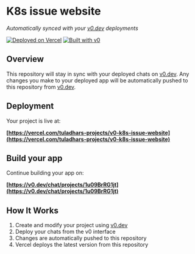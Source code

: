 # K8s issue website

*Automatically synced with your [v0.dev](https://v0.dev) deployments*

[![Deployed on Vercel](https://img.shields.io/badge/Deployed%20on-Vercel-black?style=for-the-badge&logo=vercel)](https://vercel.com/tuladhars-projects/v0-k8s-issue-website)
[![Built with v0](https://img.shields.io/badge/Built%20with-v0.dev-black?style=for-the-badge)](https://v0.dev/chat/projects/1u09BrRG1jt)

## Overview

This repository will stay in sync with your deployed chats on [v0.dev](https://v0.dev).
Any changes you make to your deployed app will be automatically pushed to this repository from [v0.dev](https://v0.dev).

## Deployment

Your project is live at:

**[https://vercel.com/tuladhars-projects/v0-k8s-issue-website](https://vercel.com/tuladhars-projects/v0-k8s-issue-website)**

## Build your app

Continue building your app on:

**[https://v0.dev/chat/projects/1u09BrRG1jt](https://v0.dev/chat/projects/1u09BrRG1jt)**

## How It Works

1. Create and modify your project using [v0.dev](https://v0.dev)
2. Deploy your chats from the v0 interface
3. Changes are automatically pushed to this repository
4. Vercel deploys the latest version from this repository